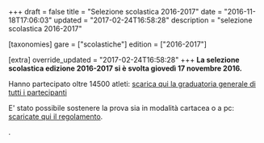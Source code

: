 +++
draft = false
title = "Selezione scolastica 2016-2017"
date = "2016-11-18T17:06:03"
updated = "2017-02-24T16:58:28"
description = "selezione scolastica 2016-2017"

[taxonomies]
gare = ["scolastiche"]
edition = ["2016-2017"]

[extra]
override_updated = "2017-02-24T16:58:28"
+++
**La selezione scolastica edizione 2016-2017 si è svolta giovedì 17 novembre 2016.**
<!-- more -->

Hanno partecipato oltre 14500 atleti: [scarica qui la graduatoria generale di tutti i partecipanti](/oldsite/125/Classifica_generale_scolastica2016_pubblicata.xlsx)

E' stato possibile sostenere la prova sia in modalità cartacea o a pc: [scaricate qui il regolamento](/oldsite/125/OII-RegSelScolastica_2016.pdf).

.
